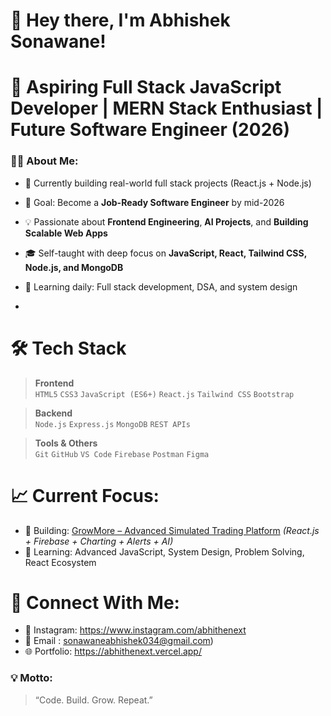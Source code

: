 # 👋 Hey there, I'm Abhishek Sonawane!

# 🚀 Aspiring Full Stack JavaScript Developer | MERN Stack Enthusiast | Future Software Engineer (2026)



### 👨‍💻 About Me:
- 🔭 Currently building real-world full stack projects (React.js + Node.js)
- 🎯 Goal: Become a **Job-Ready Software Engineer** by mid-2026
- 💡 Passionate about **Frontend Engineering**, **AI Projects**, and **Building Scalable Web Apps**
- 🎓 Self-taught with deep focus on **JavaScript, React, Tailwind CSS, Node.js, and MongoDB**
- 🧠 Learning daily: Full stack development, DSA, and system design

- 
# 🛠 Tech Stack
> **Frontend**  
`HTML5` `CSS3` `JavaScript (ES6+)` `React.js` `Tailwind CSS` `Bootstrap`

> **Backend**  
`Node.js` `Express.js` `MongoDB` `REST APIs`

> **Tools & Others**  
`Git` `GitHub` `VS Code` `Firebase` `Postman` `Figma`



# 📈 Current Focus:
- 🔧 Building: [GrowMore – Advanced Simulated Trading Platform](#) *(React.js + Firebase + Charting + Alerts + AI)*
- 📘 Learning: Advanced JavaScript, System Design, Problem Solving, React Ecosystem



# 🤝 Connect With Me:
- 📸 Instagram:  https://www.instagram.com/abhithenext
- 📩 Email : sonawaneabhishek034@gmail.com)
- 🌐 Portfolio: https://abhithenext.vercel.app/



### 💡 Motto:
> “Code. Build. Grow. Repeat.”

